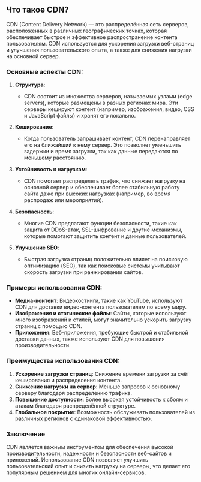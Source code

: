 ## Что такое CDN?

CDN (Content Delivery Network) — это распределённая сеть серверов, расположенных в различных географических точках, которая обеспечивает быстрое и эффективное распространение контента пользователям. CDN используется для ускорения загрузки веб-страниц и улучшения пользовательского опыта, а также для снижения нагрузки на основной сервер.

### Основные аспекты CDN:

1. **Структура**:
   - CDN состоит из множества серверов, называемых узлами (edge servers), которые размещены в разных регионах мира. Эти серверы кешируют контент (например, изображения, видео, CSS и JavaScript файлы) и хранят его локально.

2. **Кеширование**:
   - Когда пользователь запрашивает контент, CDN перенаправляет его на ближайший к нему сервер. Это позволяет уменьшить задержки и время загрузки, так как данные передаются по меньшему расстоянию.

3. **Устойчивость к нагрузкам**:
   - CDN помогает распределять трафик, что снижает нагрузку на основной сервер и обеспечивает более стабильную работу сайта даже при высоких нагрузках (например, во время распродаж или мероприятий).

4. **Безопасность**:
   - Многие CDN предлагают функции безопасности, такие как защита от DDoS-атак, SSL-шифрование и другие механизмы, которые помогают защитить контент и данные пользователей.

5. **Улучшение SEO**:
   - Быстрая загрузка страниц положительно влияет на поисковую оптимизацию (SEO), так как поисковые системы учитывают скорость загрузки при ранжировании сайтов.

### Примеры использования CDN:

- **Медиа-контент**: Видеохостинги, такие как YouTube, используют CDN для доставки видео-контента пользователям по всему миру.
- **Изображения и статические файлы**: Сайты, которые используют много изображений и стилей, могут значительно ускорить загрузку страниц с помощью CDN.
- **Приложения**: Веб-приложения, требующие быстрой и стабильной доставки данных, также используют CDN для повышения производительности.

### Преимущества использования CDN:

1. **Ускорение загрузки страниц**: Снижение времени загрузки за счёт кеширования и распределения контента.
2. **Снижение нагрузки на сервер**: Меньше запросов к основному серверу благодаря распределению трафика.
3. **Повышение доступности**: Более высокая устойчивость к сбоям и атакам благодаря распределённой структуре.
4. **Глобальное покрытие**: Возможность обслуживать пользователей из различных регионов с одинаковой эффективностью.

### Заключение

CDN является важным инструментом для обеспечения высокой производительности, надежности и безопасности веб-сайтов и приложений. Использование CDN позволяет улучшить пользовательский опыт и снизить нагрузку на серверы, что делает его популярным решением для многих онлайн-сервисов.